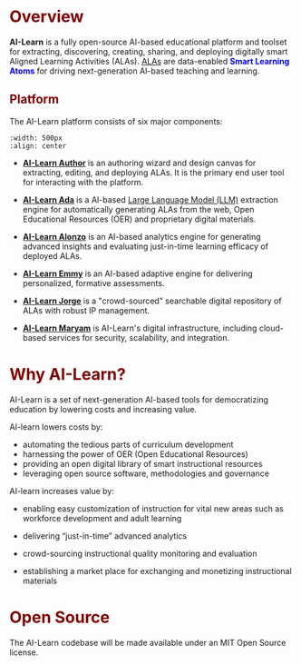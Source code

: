 # <font color="maroon">Overview</font>

**AI-Learn** is a fully open-source AI-based educational platform and toolset for extracting, discovering, creating, sharing, and deploying digitally smart Aligned Learning Activities (ALAs). [ALAs](page-ala) are data-enabled <font color="blue">**Smart Learning Atoms**</font> for driving next-generation AI-based teaching and learning.

## <font color="maroon">Platform</font>

The AI-Learn platform consists of six major components:

```{image} /images/ailearnplatform.png
:width: 500px
:align: center
```

- **[AI-Learn Author](page-author)** is an authoring wizard and design canvas for extracting, editing, and deploying ALAs. It is the primary end user tool for interacting with the platform.

- **[AI-Learn Ada](page-ada)**  is a AI-based [Large Language Model (LLM)](https://hai.stanford.edu/news/how-large-language-models-will-transform-science-society-and-ai) extraction engine for automatically generating ALAs from the web, Open Educational Resources (OER) and proprietary digital materials.

- **[AI-Learn Alonzo](page-alonzo)** is an AI-based analytics engine for generating advanced insights and evaluating just-in-time learning efficacy of deployed ALAs.

- **[AI-Learn Emmy](page-emmy)** is an AI-based adaptive engine for delivering personalized, formative assessments.

- **[AI-Learn Jorge](page-jorge)** is a "crowd-sourced" searchable digital repository of ALAs with robust IP management.

- **[AI-Learn Maryam](page-maryam)** is AI-Learn's digital infrastructure, including cloud-based services for security, scalability, and integration.

# <font color="maroon">Why AI-Learn?</font>

AI-Learn is a set of next-generation AI-based tools for democratizing education by lowering costs and increasing value.


AI-learn lowers costs by:

- automating the tedious parts of curriculum development
- harnessing the power of OER (Open Educational Resources)
- providing an open digital library of smart instructional resources
- leveraging open source software, methodologies and governance

AI-learn increases value by:

- enabling easy customization of instruction for vital new areas such as workforce development and adult learning

- delivering “just-in-time” advanced analytics

- crowd-sourcing instructional quality monitoring and evaluation

- establishing a market place for exchanging and monetizing instructional materials


# <font color="maroon">Open Source</font>


The AI-Learn codebase will be made available under an MIT Open Source license.